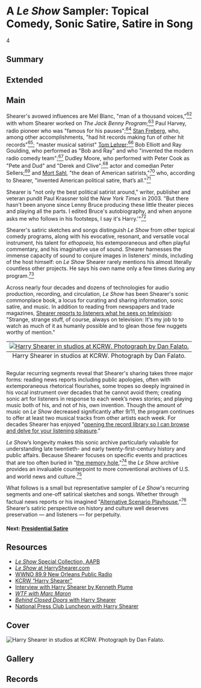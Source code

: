 # A *Le Show* Sampler: Topical Comedy, Sonic Satire, Satire in Song

4

## Summary

## Extended

## Main

Shearer's avowed influences are Mel Blanc, "man of a thousand voices,"[<sup>62</sup>](/exhibits/le-show/notes#62) with whom Shearer worked on *The Jack Benny Program*;[<sup>63</sup>](/exhibits/le-show/notes#63) Paul Harvey, radio pioneer who was "famous for his pauses";[<sup>64</sup>](/exhibits/le-show/notes#64) [Stan Freberg](https://www.loc.gov/static/programs/national-recording-preservation-board/documents/Stan-Freberg-Presents-USA-Early-Years_Donovan-Freberg.pdf), who, among other accomplishments, "had hit records making fun of other hit records"[<sup>65</sup>](/exhibits/le-show/notes#65); "master musical satirist" [Tom Lehrer](https://www.loc.gov/static/programs/national-recording-preservation-board/documents/LehrerInterview.pdf);[<sup>66</sup>](/exhibits/le-show/notes#66) Bob Elliott and Ray Goulding, who performed as "Bob and Ray" and who "invented the modern radio comedy team";[<sup>67</sup>](/exhibits/le-show/notes#67) Dudley Moore, who performed with Peter Cook as "Pete and Dud" and "Derek and Clive";[<sup>68</sup>](/exhibits/le-show/notes#68) actor and comedian Peter Sellers;[<sup>69</sup>](/exhibits/le-show/notes#69) and [Mort Sahl](https://www.loc.gov/static/programs/national-recording-preservation-board/documents/Mort%20Sahl%20At%20Sunset%20--%20laptop%20version5.pdf), "the dean of American satirists,"[<sup>70</sup>](/exhibits/le-show/notes#70) who, according to Shearer, "invented American political satire, that’s all."[<sup>71</sup>](/exhibits/le-show/notes#71)  

Shearer is "not only the best political satirist around," writer, publisher and veteran pundit Paul Krassner told the *New York Times* in 2003. "But there hasn't been anyone since Lenny Bruce producing these little theater pieces and playing all the parts. I edited Bruce's autobiography, and when anyone asks me who follows in his footsteps, I say it's Harry.'"[<sup>72</sup>](/exhibits/le-show/notes#72)	

Shearer's satiric sketches and songs distinguish *Le Show* from other topical comedy programs, along with his evocative, resonant, and versatile vocal instrument, his talent for *ethopoeia*, his extemporaneous and often playful commentary, and his imaginative use of sound. Shearer harnesses the immense capacity of sound to conjure images in listeners' minds, including of the host himself: on *Le Show* Shearer rarely mentions his almost literally countless other projects. He says his own name only a few times during any program.[<sup>73</sup>](/exhibits/le-show/notes#73) 

Across nearly four decades and dozens of technologies for audio production, recording, and circulation, *Le Show* has been Shearer's sonic commonplace book, a locus for curating and sharing information, sonic satire, and music. In addition to reading from newspapers and trade magazines, [Shearer reports to listeners what he sees on television](https://americanarchive.org/catalog/cpb-aacip-bfd4fd24fcf?start=800.78&end=882.42): "Strange, strange stuff, of course, always on television: It's my job to to watch as much of it as humanly possible and to glean those few nuggets worthy of mention." 

<table class="exhibit-image half-image">
<caption align="bottom" class="exhibit-caption">Harry Shearer in studios at KCRW. Photograph by Dan Falato.</caption>
<tr><td><a href="https://s3.amazonaws.com/americanarchive.org/exhibits/shearer-bydanfalato.jpg" target="_blank"><img src="https://s3.amazonaws.com/americanarchive.org/exhibits/shearer-bydanfalato.jpg" class="big-image" alt="Harry Shearer in studios at KCRW. Photograph by Dan Falato."/></a></td></tr>
</table>

Regular recurring segments reveal that Shearer's sharing takes three major forms: reading news reports including public apologies, often with extemporaneous rhetorical flourishes, some tropes so deeply ingrained in his vocal instrument over decades that he cannot avoid them; creating sonic art for listeners in response to each week’s news stories; and playing music both of his, and not of his, own invention. Though the amount of music on *Le Show* decreased significantly after 9/11, the program continues to offer at least two musical tracks from other artists each week. For decades Shearer has enjoyed "[opening the record library so I can browse and delve for your listening pleasure](https://americanarchive.org/catalog/cpb-aacip-bfd4fd24fcf?start=755.47&end=768.24)." 

*Le Show*’s longevity makes this sonic archive particularly valuable for understanding late twentieth- and early twenty-first-century history and public affairs. Because Shearer focuses on specific events and practices that are too often buried in "[the memory hole](https://americanarchive.org/catalog/cpb-aacip-1884697155e?start=93.13&end=418.15),"[<sup>74</sup>](/exhibits/le-show/notes#74) the *Le Show* archive provides an invaluable counterpoint to more conventional archives of U.S. and world news and culture.[<sup>75</sup>](/exhibits/le-show/notes#75) 

What follows is a small but representative sampler of *Le Show*'s recurring segments and one-off satirical sketches and songs. Whether through factual news reports or his imagined "[Alternative Scenario Playhouse](https://americanarchive.org/catalog/cpb-aacip-c8461cfef5f?start=3129.66&end=3456.85),"[<sup>76</sup>](/exhibits/le-show/notes#76) Shearer’s satiric perspective on history and culture well deserves preservation —  and listeners — for perpetuity.

#### Next: [Presidential Satire](/exhibits/le-show/4-1-presidential-satire)

## Resources

- [*Le Show* Special Collection, AAPB](https://americanarchive.org/special_collections/le-show-collection)
- [*Le Show* at HarryShearer.com](https://harryshearer.com/le-show/)
- [WWNO 89.9 New Orleans Public Radio](https://www.wwno.org/)
- [KCRW “Harry Shearer”](https://www.kcrw.com/@@search?q=%22harry%20shearer%22)
- [Interview with Harry Shearer by Kenneth Plume](https://www.ign.com/articles/2000/02/10/interview-with-harry-shearer-part-2-of-4)
- [*WTF with Marc Maron*](https://www.wtfpod.com/podcast/episodes/episode_578_-_harry_shearer)
- [*Behind Closed Doors* with Harry Shearer](https://www.youtube.com/watch?v=jC_2tl7XhhQ)
- [National Press Club Luncheon with Harry Shearer](https://www.press.org/newsroom/video/npc-luncheon-harry-shearer)

## Cover
  <img title="Cover Image" alt="Harry Shearer in studios at KCRW. Photograph by Dan Falato." src="https://s3.amazonaws.com/americanarchive.org/exhibits/shearer-bydanfalato.jpg">

## Gallery

## Records
